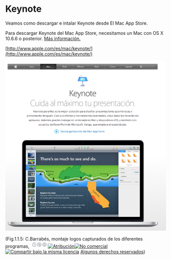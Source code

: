 # Keynote

Veamos como descargar e intalar Keynote desde El Mac App Store.

Para descargar Keynote del Mac App Store, necesitamos un Mac con OS X 10.6.6 o posterior. [Más información.](http://www.apple.com/es/mac/app-store/?id=409183694)

[http://www.apple.com/es/mac/keynote/](http://www.apple.com/es/mac/keynote/)


[![App Store](img/descargainstalakeynote.png "Descarga")](http://www.apple.com/es/mac/keynote/ "Descarga Keynote")



(Fig.1.1.5: C.Barrabés, montaje logos capturados de los diferentes programas, ![Atribución — Debe reconocer los créditos de la obra de la manera especificada por el autor o el licenciante (pero no de una manera que sugiera que tiene su apoyo o que apoyan el uso que hace de su obra). No Comercial — No puede utilizar esta obra para fines comerciales. Compartir bajo la Misma Licencia — Si altera o transforma esta obra, o genera una obra derivada, sólo puede distribuir la obra generada bajo una licencia idéntica a ésta.](img/1algunosderechosreservados.png "Licencia Atribución, no comercial y Compartir bajo la Misma Licencia")[![Atribución](http://l.yimg.com/g/images/spaceout.gif "Atribución")![No comercial](http://l.yimg.com/g/images/spaceout.gif "No comercial")![Compartir bajo la misma licencia](http://l.yimg.com/g/images/spaceout.gif "Compartir bajo la misma licencia")](http://creativecommons.org/licenses/by-nc-sa/2.0/) [Algunos derechos reservados](http://creativecommons.org/licenses/by-nc-sa/2.0/deed.es "Derechos reservados. Atribución-NoComercial-CompartirIgual 2.0 Genérica (CC BY-NC-SA 2.0)"))


